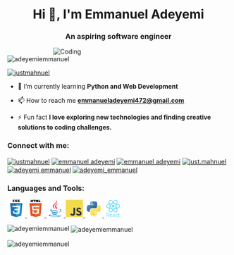 <h1 align="center">Hi 👋, I'm Emmanuel Adeyemi</h1>
<h3 align="center">An aspiring software engineer</h3>
<img align="right" alt="Coding" width="400" src="https://cdn.dribbble.com/users/1292677/screenshots/6139167/media/fcf7fd0c619bb87706533079240915f3.gif">

<p align="left"> <img src="https://komarev.com/ghpvc/?username=adeyemiemmanuel&label=Profile%20views&color=0e75b6&style=flat" alt="adeyemiemmanuel" /> </p>

<p align="left"> <a href="https://twitter.com/just.mahnuel" target="blank"><img src="https://img.shields.io/twitter/follow/justmahnuel?logo=twitter&style=for-the-badge" alt="justmahnuel" /></a> </p>

- 🌱 I’m currently learning **Python and Web Development**

- 📫 How to reach me **emmanueladeyemi472@gmail.com**

- ⚡ Fun fact **I love exploring new technologies and finding creative solutions to coding challenges.**

<h3 align="left">Connect with me:</h3>
<p align="left">
<a href="https://twitter.com/just.mahnuel" target="blank"><img align="center" src="https://raw.githubusercontent.com/rahuldkjain/github-profile-readme-generator/master/src/images/icons/Social/twitter.svg" alt="justmahnuel" height="30" width="40" /></a>
<a href="https://linkedin.com/in/emmanuel-adeyemi-90a06622b/" target="blank"><img align="center" src="https://raw.githubusercontent.com/rahuldkjain/github-profile-readme-generator/master/src/images/icons/Social/linked-in-alt.svg" alt="emmanuel adeyemi" height="30" width="40" /></a>
<a href="https://stackoverflow.com/users/emmanuel adeyemi" target="blank"><img align="center" src="https://raw.githubusercontent.com/rahuldkjain/github-profile-readme-generator/master/src/images/icons/Social/stack-overflow.svg" alt="emmanuel adeyemi" height="30" width="40" /></a>
<a href="https://instagram.com/just.mahnuel" target="blank"><img align="center" src="https://raw.githubusercontent.com/rahuldkjain/github-profile-readme-generator/master/src/images/icons/Social/instagram.svg" alt="just.mahnuel" height="30" width="40" /></a>
<a href="https://www.hackerrank.com/emmanueladeyemi2" target="blank"><img align="center" src="https://raw.githubusercontent.com/rahuldkjain/github-profile-readme-generator/master/src/images/icons/Social/hackerrank.svg" alt="adeyemi emmanuel" height="30" width="40" /></a>
<a href="https://www.leetcode.com/adeyemi_emmanuel" target="blank"><img align="center" src="https://raw.githubusercontent.com/rahuldkjain/github-profile-readme-generator/master/src/images/icons/Social/leet-code.svg" alt="adeyemi_emmanuel" height="30" width="40" /></a>
</p>

<h3 align="left">Languages and Tools:</h3>
<p align="left"> <a href="https://www.w3schools.com/css/" target="_blank" rel="noreferrer"> <img src="https://raw.githubusercontent.com/devicons/devicon/master/icons/css3/css3-original-wordmark.svg" alt="css3" width="40" height="40"/> </a> <a href="https://www.w3.org/html/" target="_blank" rel="noreferrer"> <img src="https://raw.githubusercontent.com/devicons/devicon/master/icons/html5/html5-original-wordmark.svg" alt="html5" width="40" height="40"/> </a> <a href="https://www.java.com" target="_blank" rel="noreferrer"> <img src="https://raw.githubusercontent.com/devicons/devicon/master/icons/java/java-original.svg" alt="java" width="40" height="40"/> </a> <a href="https://developer.mozilla.org/en-US/docs/Web/JavaScript" target="_blank" rel="noreferrer"> <img src="https://raw.githubusercontent.com/devicons/devicon/master/icons/javascript/javascript-original.svg" alt="javascript" width="40" height="40"/> </a> <a href="https://www.python.org" target="_blank" rel="noreferrer"> <img src="https://raw.githubusercontent.com/devicons/devicon/master/icons/python/python-original.svg" alt="python" width="40" height="40"/> </a> <a href="https://reactjs.org/" target="_blank" rel="noreferrer"> <img src="https://raw.githubusercontent.com/devicons/devicon/master/icons/react/react-original-wordmark.svg" alt="react" width="40" height="40"/> </a> </p>

<p><img align="left" src="https://github-readme-stats.vercel.app/api/top-langs?username=adeyemiemmanuel&show_icons=true&locale=en&layout=compact" alt="adeyemiemmanuel" /></p>

<p>&nbsp;<img align="center" src="https://github-readme-stats.vercel.app/api?username=adeyemiemmanuel&show_icons=true&locale=en" alt="adeyemiemmanuel" /></p>

<p><img align="center" src="https://github-readme-streak-stats.herokuapp.com/?user=adeyemiemmanuel&" alt="adeyemiemmanuel" /></p>
